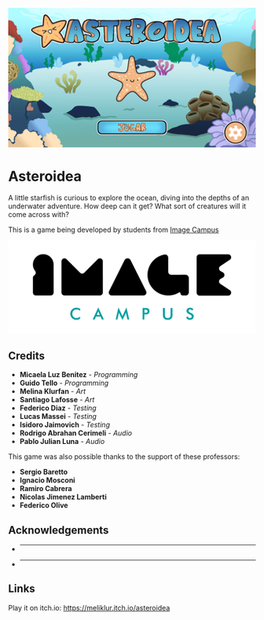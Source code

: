 <p align="center">
  <a href="https://meliklur.itch.io/asteroidea">
	<img src="logo.png" alt="Asteroidea"/>
  </a> 
</p>

# Asteroidea

A little starfish is curious to explore the ocean, diving into the depths of an underwater adventure. How deep can it get? What sort of creatures will it come across with?

This is a game being developed by students from <a href="https://www.imagecampus.edu.ar/">Image Campus</a>

<p align="center">
  <a href="https://www.imagecampus.edu.ar/">
    <img src="logo-image-campus.png" alt="Image Campus"/>
  </a> 
</p>


## Credits

- **Micaela Luz Benitez** - *Programming*
- **Guido Tello** - *Programming*
- **Melina Klurfan** - *Art*
- **Santiago Lafosse** - *Art*
- **Federico Diaz** - *Testing*
- **Lucas Massei** - *Testing*
- **Isidoro Jaimovich** - *Testing*
- **Rodrigo Abrahan Cerimeli** - *Audio*
- **Pablo Julian Luna** - *Audio*

This game was also possible thanks to the support of these professors:

- **Sergio Baretto**
- **Ignacio Mosconi**
- **Ramiro Cabrera**
- **Nicolas Jimenez Lamberti**
- **Federico Olive**

## Acknowledgements

- ****
- ****


## Links

Play it on itch.io: https://meliklur.itch.io/asteroidea
